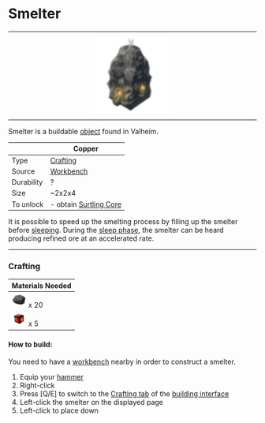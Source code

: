 # Smelter
-------------

<style>
img {width:30px;}
.tb {width:150px;display: block;margin-left: auto;margin-right: auto;}
</style>

<figure>
<img src="/assets/smelter.png" class="tb" />
</figure>

-------------

Smelter is a buildable [object](../../object/) found in Valheim.


|        | Copper                  |
| ----------- | ------------------------------------ |
| Type       | [Crafting](../../type/crafting)  |
| Source      | [Workbench](../../object/workbench) |
| Durability | ?
| Size | ~2x2x4
| To unlock | - obtain [Surtling Core](../../item/surtling_core) |

It is possible to speed up the smelting process by filling up the smelter before [sleeping](../../misc/sleep). During the [sleep phase](../../misc/sleep), the smelter can be heard producing refined ore at an accelerated rate.

-------------

### Crafting



| Materials Needed |
| - |
| [![Stone](/assets/stone.png)](../../item/stone) x 20 |
| [![Surtling Core](/assets/surtling_core.png)](../../item/surtling_core) x 5 |


#### How to build:

You need to have a [workbench](../../object/workbench) nearby in order to construct a smelter.

1. Equip your [hammer](../../item/hammer)
2. Right-click
3. Press [Q/E] to switch to the [Crafting tab](../../misc/building_interface#crafting_tab) of the [building interface](../../misc/building_interface)
4. Left-click the smelter on the displayed page
5. Left-click to place down
